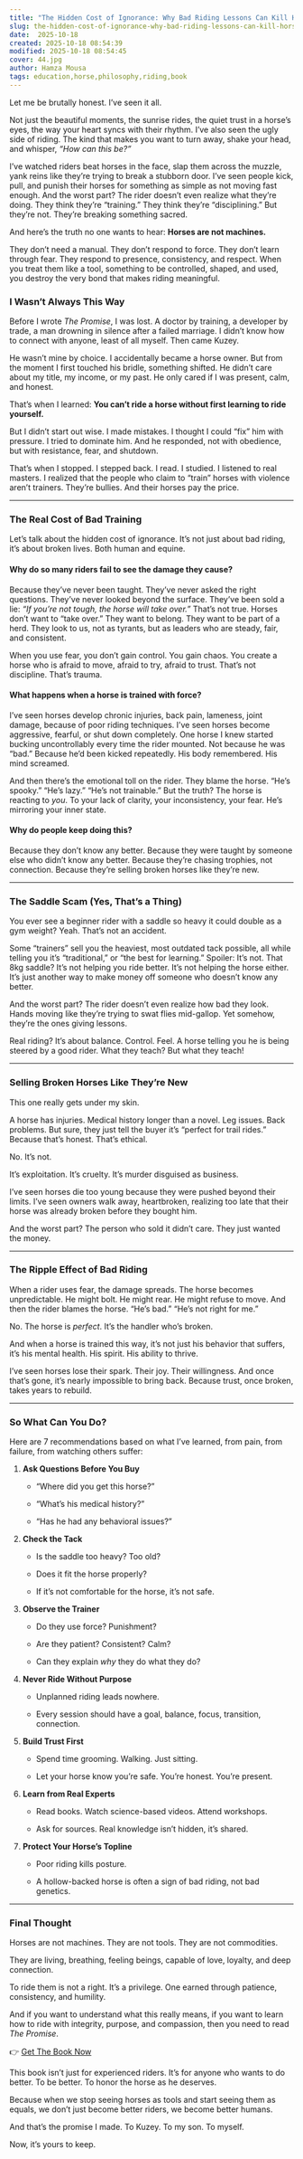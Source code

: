 ```yaml
---
title: "The Hidden Cost of Ignorance: Why Bad Riding Lessons Can Kill Horses and Hurt People"
slug: the-hidden-cost-of-ignorance-why-bad-riding-lessons-can-kill-horses-and-hurt-people
date:  2025-10-18
created: 2025-10-18 08:54:39
modified: 2025-10-18 08:54:45
cover: 44.jpg
author: Hamza Mousa
tags: education,horse,philosophy,riding,book
---
```



Let me be brutally honest. I’ve seen it all.



Not just the beautiful moments, the sunrise rides, the quiet trust in a horse’s eyes, the way your heart syncs with their rhythm. I’ve also seen the ugly side of riding. The kind that makes you want to turn away, shake your head, and whisper, *“How can this be?”*



I’ve watched riders beat horses in the face, slap them across the muzzle, yank reins like they’re trying to break a stubborn door. I’ve seen people kick, pull, and punish their horses for something as simple as not moving fast enough. And the worst part? The rider doesn’t even realize what they’re doing. They think they’re “training.” They think they’re “disciplining.” But they’re not. They’re breaking something sacred.



And here’s the truth no one wants to hear: **Horses are not machines.**



They don’t need a manual. They don’t respond to force. They don’t learn through fear. They respond to presence, consistency, and respect. When you treat them like a tool, something to be controlled, shaped, and used, you destroy the very bond that makes riding meaningful.



### I Wasn’t Always This Way



Before I wrote *The Promise*, I was lost. A doctor by training, a developer by trade, a man drowning in silence after a failed marriage. I didn’t know how to connect with anyone, least of all myself. Then came Kuzey.



He wasn’t mine by choice. I accidentally became a horse owner. But from the moment I first touched his bridle, something shifted. He didn’t care about my title, my income, or my past. He only cared if I was present, calm, and honest.



That’s when I learned: **You can’t ride a horse without first learning to ride yourself.**



But I didn’t start out wise. I made mistakes. I thought I could “fix” him with pressure. I tried to dominate him. And he responded, not with obedience, but with resistance, fear, and shutdown.



That’s when I stopped. I stepped back. I read. I studied. I listened to real masters. I realized that the people who claim to “train” horses with violence aren’t trainers. They’re bullies. And their horses pay the price.



---



### The Real Cost of Bad Training



Let’s talk about the hidden cost of ignorance. It’s not just about bad riding, it’s about broken lives. Both human and equine.



#### Why do so many riders fail to see the damage they cause?



Because they’ve never been taught. They’ve never asked the right questions. They’ve never looked beyond the surface. They’ve been sold a lie: *“If you’re not tough, the horse will take over.”* That’s not true. Horses don’t want to “take over.” They want to belong. They want to be part of a herd. They look to us, not as tyrants, but as leaders who are steady, fair, and consistent.



When you use fear, you don’t gain control. You gain chaos. You create a horse who is afraid to move, afraid to try, afraid to trust. That’s not discipline. That’s trauma.



#### What happens when a horse is trained with force?



I’ve seen horses develop chronic injuries, back pain, lameness, joint damage, because of poor riding techniques. I’ve seen horses become aggressive, fearful, or shut down completely. One horse I knew started bucking uncontrollably every time the rider mounted. Not because he was “bad.” Because he’d been kicked repeatedly. His body remembered. His mind screamed.



And then there’s the emotional toll on the rider. They blame the horse. “He’s spooky.” “He’s lazy.” “He’s not trainable.” But the truth? The horse is reacting to *you*. To your lack of clarity, your inconsistency, your fear. He’s mirroring your inner state.



#### Why do people keep doing this?



Because they don’t know any better. Because they were taught by someone else who didn’t know any better. Because they’re chasing trophies, not connection. Because they’re selling broken horses like they’re new.



---



### The Saddle Scam (Yes, That’s a Thing)



You ever see a beginner rider with a saddle so heavy it could double as a gym weight? Yeah. That’s not an accident.



Some “trainers” sell you the heaviest, most outdated tack possible, all while telling you it’s “traditional,” or “the best for learning.” Spoiler: It’s not. That 8kg saddle? It’s not helping you ride better. It’s not helping the horse either. It’s just another way to make money off someone who doesn’t know any better.



And the worst part? The rider doesn’t even realize how bad they look. Hands moving like they’re trying to swat flies mid-gallop. Yet somehow, they’re the ones giving lessons.



Real riding? It’s about balance. Control. Feel. A horse telling you he is being steered by a good rider. What they teach? But what they teach!



---



### Selling Broken Horses Like They’re New



This one really gets under my skin.



A horse has injuries. Medical history longer than a novel. Leg issues. Back problems. But sure, they just tell the buyer it’s “perfect for trail rides.” Because that’s honest. That’s ethical.



No. It’s not.



It’s exploitation. It’s cruelty. It’s murder disguised as business.



I’ve seen horses die too young because they were pushed beyond their limits. I’ve seen owners walk away, heartbroken, realizing too late that their horse was already broken before they bought him.



And the worst part? The person who sold it didn’t care. They just wanted the money.



---



### The Ripple Effect of Bad Riding



When a rider uses fear, the damage spreads. The horse becomes unpredictable. He might bolt. He might rear. He might refuse to move. And then the rider blames the horse. “He’s bad.” “He’s not right for me.”



No. The horse is *perfect*. It’s the handler who’s broken.



And when a horse is trained this way, it’s not just his behavior that suffers, it’s his mental health. His spirit. His ability to thrive.



I’ve seen horses lose their spark. Their joy. Their willingness. And once that’s gone, it’s nearly impossible to bring back. Because trust, once broken, takes years to rebuild.



---



### So What Can You Do?



Here are 7 recommendations based on what I’ve learned, from pain, from failure, from watching others suffer:



1.  **Ask Questions Before You Buy**  

    *   “Where did you get this horse?”  

    *   “What’s his medical history?”  

    *   “Has he had any behavioral issues?”



2.  **Check the Tack**  

    *   Is the saddle too heavy? Too old?  

    *   Does it fit the horse properly?  

    *   If it’s not comfortable for the horse, it’s not safe.



3.  **Observe the Trainer**  

    *   Do they use force? Punishment?  

    *   Are they patient? Consistent? Calm?  

    *   Can they explain *why* they do what they do?



4.  **Never Ride Without Purpose**  

    *   Unplanned riding leads nowhere.  

    *   Every session should have a goal, balance, focus, transition, connection.



5.  **Build Trust First**  

    *   Spend time grooming. Walking. Just sitting.  

    *   Let your horse know you’re safe. You’re honest. You’re present.



6.  **Learn from Real Experts**  

    *   Read books. Watch science-based videos. Attend workshops.  

    *   Ask for sources. Real knowledge isn’t hidden, it’s shared.



7.  **Protect Your Horse’s Topline**  

    *   Poor riding kills posture.  

    *   A hollow-backed horse is often a sign of bad riding, not bad genetics.



---



### Final Thought



Horses are not machines. They are not tools. They are not commodities.



They are living, breathing, feeling beings, capable of love, loyalty, and deep connection.



To ride them is not a right. It’s a privilege. One earned through patience, consistency, and humility.



And if you want to understand what this really means, if you want to learn how to ride with integrity, purpose, and compassion, then you need to read *The Promise*.



👉 [Get The Book Now](https://hamzamu.gumroad.com/l/the_promise_book)



This book isn’t just for experienced riders. It’s for anyone who wants to do better. To be better. To honor the horse as he deserves.



Because when we stop seeing horses as tools and start seeing them as equals, we don’t just become better riders, we become better humans.



And that’s the promise I made. To Kuzey. To my son. To myself.



Now, it’s yours to keep.